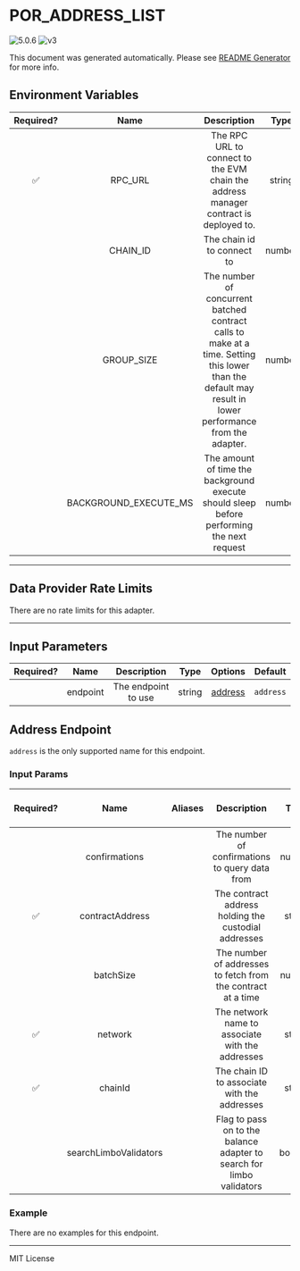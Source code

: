 # POR_ADDRESS_LIST

![5.0.6](https://img.shields.io/github/package-json/v/smartcontractkit/external-adapters-js?filename=packages/sources/por-address-list/package.json) ![v3](https://img.shields.io/badge/framework%20version-v3-blueviolet)

This document was generated automatically. Please see [README Generator](../../scripts#readme-generator) for more info.

## Environment Variables

| Required? |         Name          |                                                                       Description                                                                        |  Type  | Options | Default |
| :-------: | :-------------------: | :------------------------------------------------------------------------------------------------------------------------------------------------------: | :----: | :-----: | :-----: |
|    ✅     |        RPC_URL        |                                   The RPC URL to connect to the EVM chain the address manager contract is deployed to.                                   | string |         |         |
|           |       CHAIN_ID        |                                                                The chain id to connect to                                                                | number |         |   `1`   |
|           |      GROUP_SIZE       | The number of concurrent batched contract calls to make at a time. Setting this lower than the default may result in lower performance from the adapter. | number |         |  `10`   |
|           | BACKGROUND_EXECUTE_MS |                                The amount of time the background execute should sleep before performing the next request                                 | number |         | `10000` |

---

## Data Provider Rate Limits

There are no rate limits for this adapter.

---

## Input Parameters

| Required? |   Name   |     Description     |  Type  |           Options            |  Default  |
| :-------: | :------: | :-----------------: | :----: | :--------------------------: | :-------: |
|           | endpoint | The endpoint to use | string | [address](#address-endpoint) | `address` |

## Address Endpoint

`address` is the only supported name for this endpoint.

### Input Params

| Required? |         Name          | Aliases |                              Description                              |  Type   | Options | Default | Depends On | Not Valid With |
| :-------: | :-------------------: | :-----: | :-------------------------------------------------------------------: | :-----: | :-----: | :-----: | :--------: | :------------: |
|           |     confirmations     |         |            The number of confirmations to query data from             | number  |         |         |            |                |
|    ✅     |    contractAddress    |         |         The contract address holding the custodial addresses          | string  |         |         |            |                |
|           |       batchSize       |         |     The number of addresses to fetch from the contract at a time      | number  |         |  `10`   |            |                |
|    ✅     |        network        |         |           The network name to associate with the addresses            | string  |         |         |            |                |
|    ✅     |        chainId        |         |             The chain ID to associate with the addresses              | string  |         |         |            |                |
|           | searchLimboValidators |         | Flag to pass on to the balance adapter to search for limbo validators | boolean |         |         |            |                |

### Example

There are no examples for this endpoint.

---

MIT License
